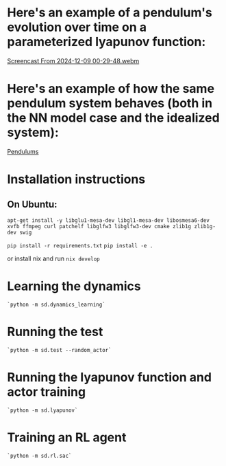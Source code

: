 # Here's an example of a pendulum's evolution over time on a parameterized lyapunov function:
[Screencast From 2024-12-09 00-29-48.webm](https://github.com/user-attachments/assets/8b208b17-cb24-4e68-9e59-0dd2b0e4c992)

# Here's an example of how the same pendulum system behaves (both in the NN model case and the idealized system):


[Pendulums](https://github.com/user-attachments/assets/cc5a26a3-331f-4410-8f3f-35f4ec74047c)



# Installation instructions


## On Ubuntu:

`apt-get install -y libglu1-mesa-dev libgl1-mesa-dev libosmesa6-dev xvfb ffmpeg curl patchelf libglfw3 libglfw3-dev cmake zlib1g zlib1g-dev swig`

`pip install -r requirements.txt`
`pip install -e .`

or install nix and run `nix develop`

# Learning the dynamics
	`python -m sd.dynamics_learning`

# Running the test
	`python -m sd.test --random_actor`

# Running the lyapunov function and actor training
	`python -m sd.lyapunov`

# Training an RL agent
	`python -m sd.rl.sac`
